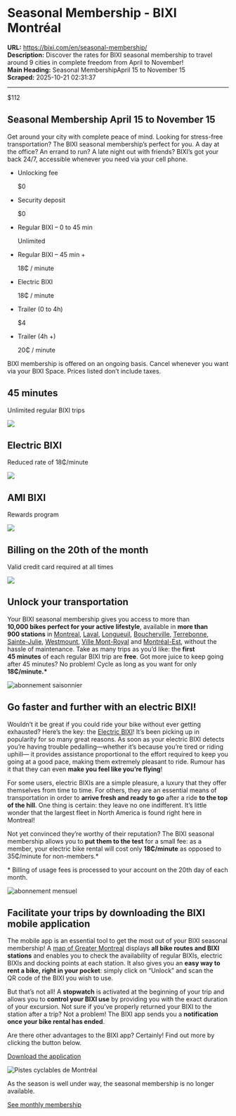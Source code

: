 # Seasonal Membership - BIXI Montréal

**URL:** https://bixi.com/en/seasonal-membership/  
**Description:** Discover the rates for BIXI seasonal membership to travel around 9 cities in complete freedom from April to November!  
**Main Heading:** Seasonal MembershipApril 15 to November 15  
**Scraped:** 2025-10-21 02:31:37

---

$112

## Seasonal Membership April 15 to November 15

Get around your city with complete peace of mind. Looking for stress-free transportation? The BIXI seasonal membership’s perfect for you. A day at the office? An errand to run? A late night out with friends? BIXI’s got your back 24/7, accessible whenever you need via your cell phone.

- Unlocking fee

  $0
- Security deposit

  $0
- Regular BIXI – 0 to 45 min

  Unlimited
- Regular BIXI – 45 min +

  18₵ / minute
- Electric BIXI

  18₵ / minute
- Trailer (0 to 4h)

  $4
- Trailer (4h +)

  20₵ / minute

BIXI membership is offered on an ongoing basis. Cancel whenever you want via your BIXI Space. Prices listed don’t include taxes.

## 45 minutes

Unlimited regular BIXI trips

![](https://s3.ca-central-1.amazonaws.com/cdn.bixi.com/wp-content/uploads/2023/02/45min-2.svg)

## Electric BIXI

Reduced rate of 18₵/minute

![](https://s3.ca-central-1.amazonaws.com/cdn.bixi.com/wp-content/uploads/2023/02/bike-1.svg)

## AMI BIXI

Rewards program

![](https://s3.ca-central-1.amazonaws.com/cdn.bixi.com/wp-content/uploads/2023/02/cellphone-1.svg)

## Billing on the 20th of the month

Valid credit card required at all times

![](https://s3.ca-central-1.amazonaws.com/cdn.bixi.com/wp-content/uploads/2023/02/calendar-1.svg)

## Unlock your transportation

Your BIXI seasonal membership gives you access to more than **10,000 bikes perfect for your active lifestyle**, available in **more than 900 stations** in [Montreal](https://montreal.ca/en/), [Laval](https://www.laval.ca/Pages/En/home.aspx), [Longueuil](https://longueuil.quebec/), [Boucherville](https://boucherville.ca/), [Terrebonne](https://ville.terrebonne.qc.ca/une-histoire-de-vie), [Sainte-Julie](https://www.ville.sainte-julie.qc.ca/accueil-portail-web-de-la-ville-de-sainte-julie), [Westmount](https://westmount.org/), [Ville Mont-Royal](https://www.ville.mont-royal.qc.ca/en) and [Montréal-Est](https://ville.montreal-est.qc.ca/), without the hassle of maintenance. Take as many trips as you’d like: the **first 45 minutes** of each regular BIXI trip are **free**. Got more juice to keep going after 45 minutes? No problem! Cycle as long as you want for only **18₵/minute.\***

![abonnement saisonnier](https://s3.ca-central-1.amazonaws.com/cdn.bixi.com/wp-content/uploads/2023/02/2-abonnement-saisonnier-770x513.jpg)

## Go faster and further with an electric BIXI!

Wouldn’t it be great if you could ride your bike without ever getting exhausted? Here’s the key: the [Electric BIXI](https://bixi.com/en/ebike/)! It’s been picking up in popularity for so many great reasons. As soon as your electric BIXI detects you’re having trouble pedalling—whether it’s because you’re tired or riding uphill— it provides assistance proportional to the effort required to keep you going at a good pace, making them extremely pleasant to ride. Rumour has it that they can even **make you feel like you’re flying**!

For some users, electric BIXIs are a simple pleasure, a luxury that they offer themselves from time to time. For others, they are an essential means of transportation in order to **arrive fresh and ready to go** after a ride **to the top of the hill**. One thing is certain: they leave no one indifferent. It’s little wonder that the largest fleet in North America is found right here in Montreal!

Not yet convinced they’re worthy of their reputation? The BIXI seasonal membership allows you to **put them to the test** for a small fee: as a member, your electric bike rental will cost only **18₵/minute** as opposed to 35₵/minute for non-members.\*

\* Billing of usage fees is processed to your account on the 20th day of each month.

![abonnement mensuel](https://s3.ca-central-1.amazonaws.com/cdn.bixi.com/wp-content/uploads/2023/02/card-example2.jpg)

## Facilitate your trips by downloading the BIXI mobile application

The mobile app is an essential tool to get the most out of your BIXI seasonal membership! A [map of Greater Montreal](https://secure.bixi.com/map/) displays **all bike routes and BIXI stations** and enables you to check the availability of regular BIXIs, electric BIXIs and docking points at each station. It also gives you an **easy way to rent a bike, right in your pocket**: simply click on “Unlock” and scan the QR code of the BIXI you wish to use.

But that’s not all! A **stopwatch** is activated at the beginning of your trip and allows you to **control your BIXI use** by providing you with the exact duration of your excursion. Not sure if you’ve properly returned your BIXI to the station after a trip? Not a problem! The BIXI app sends you a **notification once your bike rental has ended**.

Are there other advantages to the BIXI app? Certainly! Find out more by clicking the button below.

[Download the application](http://onelink.to/zvepxt)

![Pistes cyclables de Montréal](https://s3.ca-central-1.amazonaws.com/cdn.bixi.com/wp-content/uploads/2023/03/location-velo-montreal-cta-6-6ff541-f54ad-45ed84.jpg)

As the season is well under way, the seasonal membership is no longer available.

[See monthly membership](https://bixi.com/en/monthly-membership/)